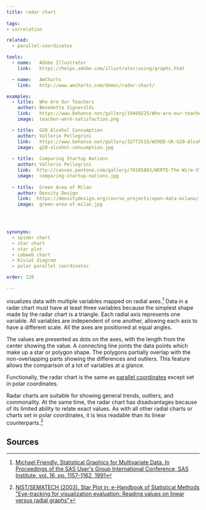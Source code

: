 ```yaml
---
title: radar chart
  
tags:
- correlation

related:
  - parallel-coordinates

tools:
  - name:   Adobe Illustrator
    link:   https://helpx.adobe.com/illustrator/using/graphs.html

  - name:   AmCharts
    link:   http://www.amcharts.com/demos/radar-chart/

examples:
  - title:  Who Are Our Teachers
    author: Benedetta Signaroldi
    link:   https://www.behance.net/gallery/19469225/Who-are-our-teachers-La-Lettura
    image:  teacher-work-satisfaction.png

  - title:  G20 Alcohol Consumption
    author: Vallerio Pellegrini
    link:   https://www.behance.net/gallery/32772515/WIRED-UK-G20-Alcohol-Consumption-2015-2025
    image:  g20-alcohol-consumption.jpg
 
  - title:  Comparing Startup Nations
    author: Vallerio Pellegrini
    link:  http://canvas.pantone.com/gallery/70185893/WERTE-The-Wire-Start-up-Nations
    image:  comparing-startup-nations.jpg
  
  - title:  Green Area of Milan
    author: Density Design
    link:  https://densitydesign.org/course_projects/open-data-milano/
    image:  green-area-of-milan.jpg


  

synonyms:
  - spider chart
  - star chart
  - star plot
  - cobweb chart
  - Kiviat diagram
  - polar parallel coordinates

order: 120

---
```


visualizes data with multiple variables mapped on radial axes.[^friendly]
Data in a radar chart must have at least three variables because the simplest shape made by the radar chart is a triangle. Each radial axis represents one variable. All variables are independent of one another, allowing each axis to have a different scale. All the axes are positioned at equal angles.

<!--more-->
The values are presented as dots on the axes, with the length from the center showing the value. A connecting line joints the data points which make up a star or polygon shape. The polygons partially overlap with the non-overlapping parts showing the differences and outliers. This feature allows the comparison of a lot of variables at a glance. 

Functionally, the radar chart is the same as [parallel coordinates](/parallel-coordinates) except set in polar coordinates.

Radar charts are suitable for showing general trends, outliers, and commonality. At the same time, the radar chart has disadvantages because of its limited ability to relate exact values.  As with all other radial charts or charts set in polar coordinates, it is less readable than its linear counterparts.[^nist]

## Sources
[^friendly]: [Michael Friendly. Statistical Graphics for Multivariate Data. In Proceedings of the SAS User's Group International Conference, SAS Institute, vol. 16, pp. 1157–1162, 1991](http://www.math.yorku.ca/SCS/sugi/sugi16-paper.html)
[^nist]: [NIST/SEMATECH (2003). Star Plot in: e-Handbook of Statistical Methods](https://www.itl.nist.gov/div898/handbook/eda/section3/starplot.htm)
 ["Eye-tracking for visualization evaluation: Reading values on linear versus radial graphs"](https://pdfs.semanticscholar.org/c33e/8600db63b16e0a7f5f7f3edc7f007b2bb1bf.pdf)


